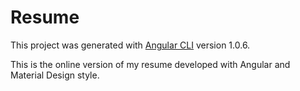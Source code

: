 # Resume

This project was generated with [Angular CLI](https://github.com/angular/angular-cli) version 1.0.6.

This is the online version of my resume developed with Angular and Material Design style.